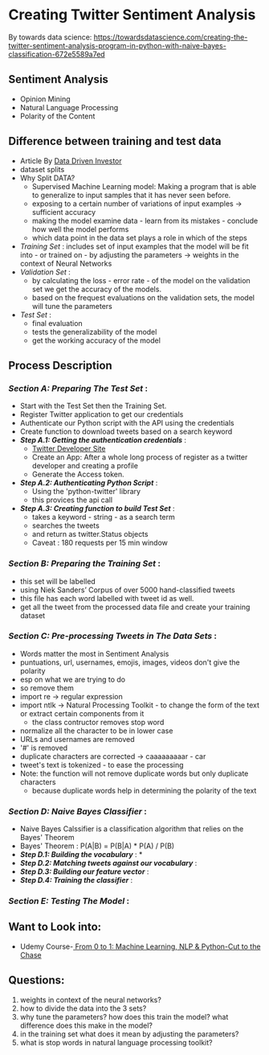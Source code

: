 # Creating Twitter Sentiment Analysis
By towards data science: https://towardsdatascience.com/creating-the-twitter-sentiment-analysis-program-in-python-with-naive-bayes-classification-672e5589a7ed

## Sentiment Analysis
* Opinion Mining
* Natural Language Processing
* Polarity of the Content

## Difference between training and test data
* Article By [Data Driven Investor](https://medium.com/datadriveninvestor/what-are-training-validation-and-test-data-sets-in-machine-learning-d1dd1ab09bae)
* dataset splits
* Why Split DATA?
	* Supervised Machine Learning model: Making a program that is able to generalize to input samples that it has never seen before.
	* exposing to a certain number of variations of input examples -> sufficient accuracy
	* making the model examine data - learn from its mistakes - conclude how well the model performs
	* which data point in the data set plays a role in which of the steps
* _Training Set_  : includes set of input examples that the model will be fit into - or trained on - by adjusting the parameters -> weights in the context of Neural Networks
* _Validation Set_ : 
	* by calculating the loss - error rate - of the model on the validation set we get the accuracy of the models.
	* based on the frequest evaluations on the validation sets, the model will tune the parameters
* _Test Set_ :
	* final evaluation
	* tests the generalizability of the model
	* get the working accuracy of the model


## Process Description
### **_Section A: Preparing The Test Set_** :
* Start with the Test Set then the Training Set.
* Register Twitter application to get our credentials
* Authenticate our Python script with the API using the credentials
* Create function to download tweets based on a search keyword
* **_Step A.1: Getting the authentication credentials_** :
	* [Twitter Developer Site](https://developer.twitter.com/en)
	* Create an App: After a whole long process of register as a twitter developer and creating a profile
	* Generate the Access token.
* **_Step A.2: Authenticating Python Script_** :
	* Using the 'python-twitter' library
	* this provices the api call
* **_Step A.3: Creating function to build Test Set_** :
	* takes a keyword - string - as a search term
	* searches the tweets 
	* and return as twitter.Status objects
	* Caveat : 180 requests per 15 min window

### **_Section B: Preparing the Training Set_** :
* this set will be labelled
* using Niek Sanders’ Corpus of over 5000 hand-classified tweets
* this file has each word labelled with tweet id as well.
* get all the tweet from the processed data file and create your training dataset


### **_Section C: Pre-processing Tweets in The Data Sets_** :
* Words matter the most in Sentiment Analysis
* puntuations, url, usernames, emojis, images, videos don't give the polarity
* esp on what we are trying to do
* so remove them
* import re -> regular expression
* import ntlk -> Natural Processing Toolkit - to change the form of the text or extract certain components from it
	* the class contructor removes stop word
* normalize all the character to be in lower case
* URLs and usernames are removed
* '#' is removed
* duplicate characters are corrected -> caaaaaaaaar - car
* tweet's text is tokenized - to ease the processing
* Note: the function will not remove duplicate words but only duplicate characters
	* because duplicate words help in determining the polarity of the text 

### **_Section D: Naive Bayes Classifier_** :
* Naive Bayes Calssifier is a classification algorithm that relies on the Bayes' Theorem
* Bayes' Theorem : P(A|B) = P(B|A) * P(A) / P(B)
* **_Step D.1: Building the vocabulary_** :
	* 
* **_Step D.2: Matching tweets against our vocabulary_** :
* **_Step D.3: Building our feature vector_** :
* **_Step D.4: Training the classifier_** :


### **_Section E: Testing The Model_** :


## Want to Look into:
* Udemy Course-[ From 0 to 1: Machine Learning, NLP & Python-Cut to the Chase](https://www.udemy.com/course/from-0-1-machine-learning/)


## Questions: 
1. weights in context of the neural networks?
1. how to divide the data into the 3 sets?
1. why tune the parameters? how does this train the model? what difference does this make in the model?
1. in the training set what does it mean by adjusting the parameters?
1. what is stop words in natural language processing toolkit?
